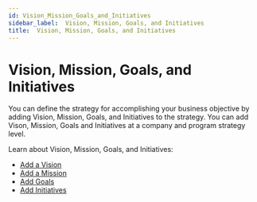 ```yaml
---
id: Vision_Mission_Goals_and_Initiatives
sidebar_label:  Vision, Mission, Goals, and Initiatives
title:  Vision, Mission, Goals, and Initiatives
---
```


# Vision, Mission, Goals, and Initiatives

You can define the strategy for accomplishing your business objective by
adding Vision, Mission, Goals, and Initiatives to the strategy. You can
add Vison, Mission, Goals and Initiatives at a company and program
strategy level.

Learn about Vision, Mission, Goals, and Initiatives:

  - [Add a Vision](Add_a_Vision.md)
  - [Add a Mission](add-a-mission.md)
  - [Add Goals](Add_Goals.md)
  - [Add Initiatives](Add_Initiatives.md)
